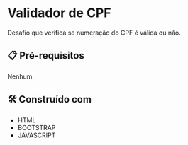 # Validador de CPF

<p>Desafio que verifica se numeração do CPF é válida ou não.</p>

## 📋 Pré-requisitos

<p>Nenhum.</p>

## 🛠️ Construído com

<ul>
  <li>HTML</li>
  <li>BOOTSTRAP</li>
  <li>JAVASCRIPT</li>
</ul>
